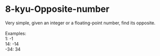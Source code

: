 # 8-kyu-Opposite-number
Very simple, given an integer or a floating-point number, find its opposite.
<br><br>
Examples:
<br>
1: -1
<br>
14: -14
<br>
-34: 34
